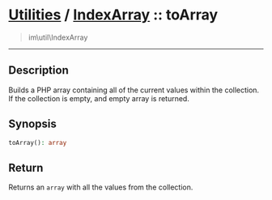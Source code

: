 # [Utilities](util.md) / [IndexArray](util-IndexArray.md) :: toArray
 > im\util\IndexArray
____

## Description
Builds a PHP array containing all of the current values within
the collection. If the collection is empty, and empty array is returned.

## Synopsis
```php
toArray(): array
```

## Return
Returns an `array` with all the values from the collection.
